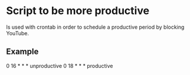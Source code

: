 # Script to be more productive
Is used with crontab in order to schedule a productive period by blocking YouTube.

## Example
0 16 * * * unproductive
0 18 * * * productive
